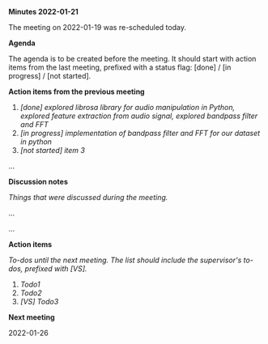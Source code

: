 ﻿**Minutes 2022-01-21**

The meeting on 2022-01-19 was re-scheduled today. 

**Agenda**

The agenda is to be created before the meeting. It should start with action items from the last meeting, prefixed with a status flag: [done] / [in progress] / [not started].

**Action items from the previous meeting**

1. *[done] explored librosa library for audio manipulation in Python, explored feature extraction from audio signal, explored bandpass filter and FFT*
1. *[in progress] implementation of bandpass filter and FFT for our dataset in python*
1. *[not started] item 3*

...

**Discussion notes**

*Things that were discussed during the meeting.*

...

...

**Action items**

*To-dos until the next meeting. The list should include the supervisor's to-dos, prefixed with [VS].*

1. *Todo1*
1. *Todo2*
1. *[VS] Todo3*

**Next meeting**

2022-01-26

